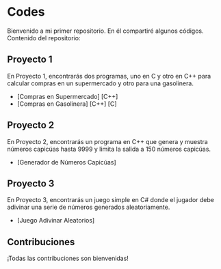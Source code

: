 # Codes

Bienvenido a mi primer repositorio. En él compartiré algunos códigos.
Contenido del repositorio:

## Proyecto 1

En Proyecto 1, encontrarás dos programas, uno en C y otro en C++ para calcular compras en un supermercado y otro para una gasolinera. 

- [Compras en Supermercado] [C++]
- [Compras en Gasolinera] [C++] [C]

## Proyecto 2

En Proyecto 2, encontrarás un programa en C++ que genera y muestra números capicúas hasta 9999 y limita la salida a 150 números capicúas.

- [Generador de Números Capicúas]

## Proyecto 3

En Proyecto 3, encontrarás un juego simple en C# donde el jugador debe adivinar una serie de números generados aleatoriamente.

- [Juego Adivinar Aleatorios]

## Contribuciones
¡Todas las contribuciones son bienvenidas!
